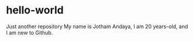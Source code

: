 # hello-world
Just another repository
My name is Jotham Andaya, I am 20 years-old, and I am new to Github.
